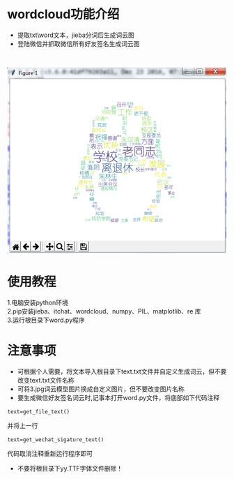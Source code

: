 ﻿# wordcloud功能介绍
* 提取txt\word文本，jieba分词后生成词云图
* 登陆微信并抓取微信所有好友签名生成词云图
<br>

![image](https://github.com/ivanwhaf/wordcloud/blob/master/Resources/wd.png)
# 使用教程
1.电脑安装python环境<br>
2.pip安装jieba、itchat、wordcloud、numpy、PIL、matplotlib、re 库<br>
3.运行根目录下word.py程序<br>


# 注意事项
* 可根据个人需要，将文本导入根目录下text.txt文件并自定义生成词云，但不要改变text.txt文件名称
* 可将3.jpg词云模型图片换成自定义图片，但不要改变图片名称
* 要生成微信好友签名词云时,记事本打开word.py文件，将底部如下代码注释
```
text=get_file_text()
```

并将上一行
```
text=get_wechat_sigature_text()
```
代码取消注释重新运行程序即可<br>
* 不要将根目录下yy.TTF字体文件删除！




